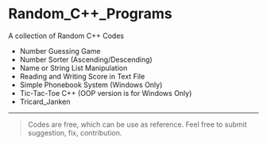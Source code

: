 # Random_C++_Programs
A collection of Random C++ Codes

* Number Guessing Game
* Number Sorter (Ascending/Descending)
* Name or String List Manipulation
* Reading and Writing Score in Text File 
* Simple Phonebook System (Windows Only)
* Tic-Tac-Toe C++ (OOP version is for Windows Only)
* Tricard_Janken

***
> Codes are free, which can be use as reference.
> Feel free to submit suggestion, fix, contribution.
